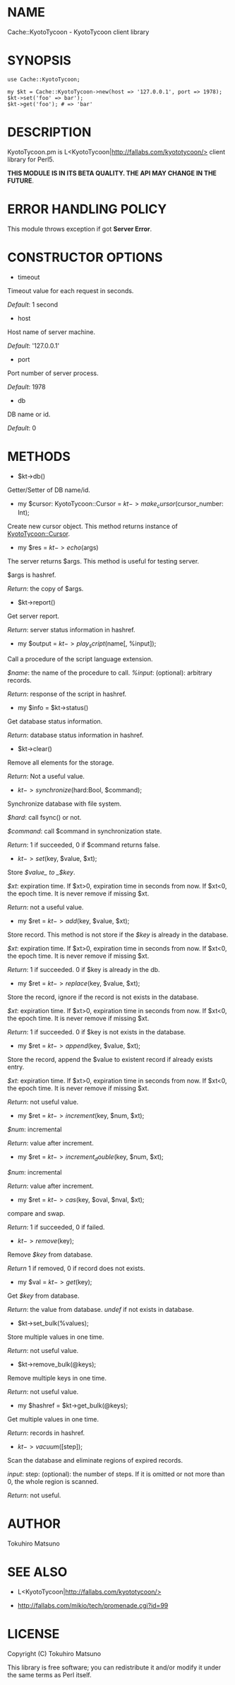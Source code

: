 # NAME

Cache::KyotoTycoon - KyotoTycoon client library

# SYNOPSIS

    use Cache::KyotoTycoon;

    my $kt = Cache::KyotoTycoon->new(host => '127.0.0.1', port => 1978);
    $kt->set('foo' => bar');
    $kt->get('foo'); # => 'bar'

# DESCRIPTION

KyotoTycoon.pm is L<KyotoTycoon|http://fallabs.com/kyototycoon/> client library for Perl5.

__THIS MODULE IS IN ITS BETA QUALITY. THE API MAY CHANGE IN THE FUTURE__.

# ERROR HANDLING POLICY

This module throws exception if got __Server Error__.

# CONSTRUCTOR OPTIONS

- timeout

Timeout value for each request in seconds.

_Default_: 1 second

- host

Host name of server machine.

_Default_: '127.0.0.1'

- port

Port number of server process. 

_Default_: 1978 

- db

DB name or id.

_Default_: 0

# METHODS

- $kt->db()

Getter/Setter of DB name/id.

- my $cursor: KyotoTycoon::Cursor = $kt->make_cursor($cursor_number: Int);

Create new cursor object. This method returns instance of [KyotoTycoon::Cursor](http://search.cpan.org/perldoc?KyotoTycoon::Cursor).

- my $res = $kt->echo($args)

The server returns $args. This method is useful for testing server.

$args is hashref.

_Return_: the copy of $args.

- $kt->report()

Get server report.

_Return_: server status information in hashref.

- my $output = $kt->play_script($name[, \%input]);

Call a procedure of the script language extension.

_$name_: the name of the procedure to call.
_\%input_: (optional): arbitrary records.

_Return_: response of the script in hashref.

- my $info = $kt->status()

Get database status information.

_Return_: database status information in hashref.

- $kt->clear()

Remove all elements for the storage.

_Return_: Not a useful value.

- $kt->synchronize($hard:Bool, $command);

Synchronize database with file system.

_$hard_: call fsync() or not.

_$command_: call $command in synchronization state.

_Return_: 1 if succeeded, 0 if $command returns false.

- $kt->set($key, $value, $xt);

Store _$value_ to _$key_.

_$xt_: expiration time. If $xt>0, expiration time in seconds from now. If $xt<0, the epoch time. It is never remove if missing $xt.

_Return_: not a useful value.

- my $ret = $kt->add($key, $value, $xt);

Store record. This method is not store if the _$key_ is already in the database.

_$xt_: expiration time. If $xt>0, expiration time in seconds from now. If $xt<0, the epoch time. It is never remove if missing $xt.

_Return_: 1 if succeeded. 0 if $key is already in the db.

- my $ret = $kt->replace($key, $value, $xt);

Store the record, ignore if the record is not exists in the database.

_$xt_: expiration time. If $xt>0, expiration time in seconds from now. If $xt<0, the epoch time. It is never remove if missing $xt.

_Return_: 1 if succeeded. 0 if $key is not exists in the database.

- my $ret = $kt->append($key, $value, $xt);

Store the record, append the $value to existent record if already exists entry.

_$xt_: expiration time. If $xt>0, expiration time in seconds from now. If $xt<0, the epoch time. It is never remove if missing $xt.

_Return_: not useful value. 

- my $ret = $kt->increment($key, $num, $xt);

_$num_: incremental

_Return_: value after increment. 

- my $ret = $kt->increment_double($key, $num, $xt);

_$num_: incremental

_Return_: value after increment. 

- my $ret = $kt->cas($key, $oval, $nval, $xt);

compare and swap.

_Return_: 1 if succeeded, 0 if failed.

- $kt->remove($key);

Remove _$key_ from database.

_Return_ 1 if removed, 0 if record does not exists.

- my $val = $kt->get($key);

Get _$key_ from database.

_Return_: the value from database. _undef_ if not exists in database.

- $kt->set_bulk(\%values);

Store multiple values in one time.

_Return_: not useful value.

- $kt->remove_bulk(\@keys);

Remove multiple keys in one time.

_Return_: not useful value.

- my $hashref = $kt->get_bulk(\@keys);

Get multiple values in one time.

_Return_: records in hashref.

- $kt->vacuum([$step]);

Scan the database and eliminate regions of expired records.

_input_: step: (optional): the number of steps. If it is omitted or not more than 0, the whole region is scanned.

_Return_: not useful.

# AUTHOR

Tokuhiro Matsuno <tokuhirom AAJKLFJEF GMAIL COM>

# SEE ALSO

- L<KyotoTycoon|http://fallabs.com/kyototycoon/>

- http://fallabs.com/mikio/tech/promenade.cgi?id=99

# LICENSE

Copyright (C) Tokuhiro Matsuno

This library is free software; you can redistribute it and/or modify
it under the same terms as Perl itself.